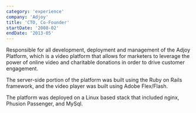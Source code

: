 ```yaml
---
category: 'experience'
company: 'Adjoy'
title: 'CTO, Co-Founder'
startDate: '2008-02'
endDate: '2013-05'
---
```

Responsible for all development, deployment and management of the Adjoy Platform, which is a video platform that allows for marketers to leverage the power of online video and charitable donations in order to drive customer engagement.

The server-side portion of the platform was built using the Ruby on Rails framework, and the video player was built using Adobe Flex/Flash.

The platform was deployed on a Linux based stack that included nginx, Phusion Passenger, and MySql.